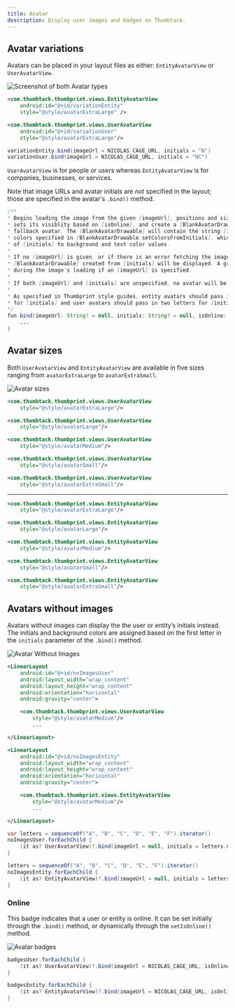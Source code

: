 ```yaml
---
title: Avatar
description: Display user images and badges on Thumbtack.
---
```

## Avatar variations

Avatars can be placed in your layout files as either: `EntityAvatarView` or `UserAvatarView`.

![Screenshot of both Avatar types](/img/avatar-android-variations.png)

```xml
<com.thumbtack.thumbprint.views.EntityAvatarView
    android:id="@+id/variationEntity"
    style="@style/avatarExtraLarge" />
```

```xml
<com.thumbtack.thumbprint.views.UserAvatarView
    android:id="@+id/variationUser"
    style="@style/avatarExtraLarge"/>
```

```java
variationEntity.bind(imageUrl = NICOLAS_CAGE_URL, initials = "N")
variationUser.bind(imageUrl = NICOLAS_CAGE_URL, initials = "NC")
```

`UserAvatarView` is for people or users whereas `EntityAvatarView` is for companies, businesses, or services.

Note that image URLs and avatar initials are _not_ specified in the layout; those are specified in the avatar's `.bind()` method.

```java
/**
* Begins loading the image from the given [imageUrl], positions and sizes the online badge,
* sets its visiblity based on [isOnline], and create a [BlankAvatarDrawable] as the
* fallback avatar. The [BlankAvatarDrawable] will contain the string [initials] and use the
* colors specified in [BlankAvatarDrawable.setColorsFromInitials], which maps the first letter
* of [initials] to background and text color values.
*
* If no [imageUrl] is given, or if there is an error fetching the image, then the
* [BlankAvatarDrawable] created from [initials] will be displayed. A gray placeholder is shown
* during the image's loading if an [imageUrl] is specified.
*
* If both [imageUrl] and [initials] are unspecified, no avatar will be displayed.
*
* As specified in Thumbprint style guides, entity avatars should pass in one letter
* for [initials] and user avatars should pass in two letters for [initials].
*/
fun bind(imageUrl: String? = null, initials: String? = null, isOnline: Boolean = false) {
    ...
}
```

## Avatar sizes

Both `UserAvatarView` and `EntityAvatarView` are available in five sizes ranging from `avatarExtraLarge` to `avatarExtraSmall`.

![Avatar sizes](/img/android-avatar-sizes.png)

```xml
<com.thumbtack.thumbprint.views.UserAvatarView
    style="@style/avatarExtraLarge"/>
```

```xml
<com.thumbtack.thumbprint.views.UserAvatarView
    style="@style/avatarLarge"/>
```

```xml
<com.thumbtack.thumbprint.views.UserAvatarView
    style="@style/avatarMedium"/>
```

```xml
<com.thumbtack.thumbprint.views.UserAvatarView
    style="@style/avatarSmall"/>
```

```xml
<com.thumbtack.thumbprint.views.UserAvatarView
    style="@style/avatarExtraSmall"/>
```

---

```xml
<com.thumbtack.thumbprint.views.EntityAvatarView
    style="@style/avatarExtraLarge"/>
```

```xml
<com.thumbtack.thumbprint.views.EntityAvatarView
    style="@style/avatarLarge"/>
```

```xml
<com.thumbtack.thumbprint.views.EntityAvatarView
    style="@style/avatarMedium"/>
```

```xml
<com.thumbtack.thumbprint.views.EntityAvatarView
    style="@style/avatarSmall"/>
```

```xml
<com.thumbtack.thumbprint.views.EntityAvatarView
    style="@style/avatarExtraSmall"/>
```

## Avatars without images

Avatars without images can display the the user or entity’s initials instead. The initials and background colors are assigned based on the first letter in the `initials` parameter of the `.bind()` method.

![Avatar Without Images](/img/android-avatar-without-images.png)

```xml
<LinearLayout
    android:id="@+id/noImagesUser"
    android:layout_width="wrap_content"
    android:layout_height="wrap_content"
    android:orientation="horizontal"
    android:gravity="center">

    <com.thumbtack.thumbprint.views.UserAvatarView
        style="@style/avatarMedium"/>
        ...

</LinearLayout>
```

```xml
<LinearLayout
    android:id="@+id/noImagesEntity"
    android:layout_width="wrap_content"
    android:layout_height="wrap_content"
    android:orientation="horizontal"
    android:gravity="center">

    <com.thumbtack.thumbprint.views.EntityAvatarView
        style="@style/avatarMedium"/>
        ...

</LinearLayout>
```

```java
var letters = sequenceOf("A", "B", "C", "D", "E", "F").iterator()
noImagesUser.forEachChild {
    (it as? UserAvatarView)?.bind(imageUrl = null, initials = letters.next() + "A")
}

letters = sequenceOf("A", "B", "C", "D", "E", "F").iterator()
noImagesEntity.forEachChild {
    (it as? EntityAvatarView)?.bind(imageUrl = null, initials = letters.next())
}
```

### Online

This badge indicates that a user or entity is online. It can be set initially through the `.bind()` method, or dynamically through the `setIsOnline()` method.

![Avatar badges](/img/avatar-android-online-indicator.png)

```java
badgesUser.forEachChild {
    (it as? UserAvatarView)?.bind(imageUrl = NICOLAS_CAGE_URL, isOnline = true)
}

badgesEntity.forEachChild {
    (it as? EntityAvatarView)?.bind(imageUrl = NICOLAS_CAGE_URL, isOnline = true)
}
```

